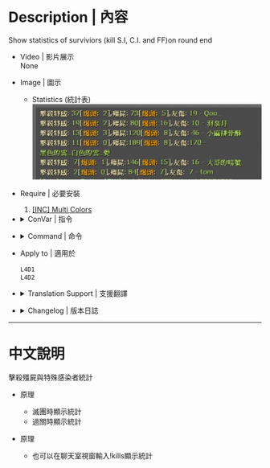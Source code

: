 # Description | 內容
Show statistics of surviviors (kill S.I, C.I. and FF)on round end

* Video | 影片展示
<br>None

* Image | 圖示
	* Statistics (統計表)
	<br/>![kills_1](image/kills_1.jpg)

* Require | 必要安裝
	1. [[INC] Multi Colors](https://github.com/fbef0102/L4D1_2-Plugins/releases/tag/Multi-Colors)

* <details><summary>ConVar | 指令</summary>

	None
</details>

* <details><summary>Command | 命令</summary>

	* **Print statistics of surviviors**
		```php
		sm_kills
		```
</details>

* Apply to | 適用於
	```
	L4D1
	L4D2
	```

* <details><summary>Translation Support | 支援翻譯</summary>

	```
	English
	繁體中文
	简体中文
	Spanish
	Portuguese
	```
</details>

* <details><summary>Changelog | 版本日誌</summary>

	* v1.7 (2023-5-17)
		* Optimize code

	* v1.6 (2023-2-2)
		* Translation Support
		* Support 5+ survivors

	* v1.0
		* Initial Release
</details>

- - - -
# 中文說明
擊殺殭屍與特殊感染者統計

* 原理
    * 滅團時顯示統計
    * 過關時顯示統計
    
* 原理
    * 也可以在聊天室視窗輸入!kills顯示統計
